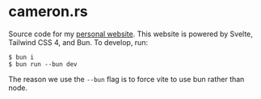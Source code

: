 # cameron.rs

Source code for my [personal website](https://cameron.rs).
This website is powered by Svelte, Tailwind CSS 4, and Bun. To develop, run:

```
$ bun i
$ bun run --bun dev
```

The reason we use the `--bun` flag is to force vite to use bun rather than node.